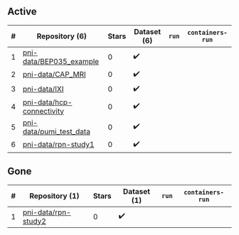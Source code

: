 ## Active
| # | Repository (6) | Stars | Dataset (6) | `run` | `containers-run` |
| --- | --- | --- | --- | --- | --- |
| 1 | [pni-data/BEP035_example](https://github.com/pni-data/BEP035_example) | 0 | :heavy_check_mark: |  |  |
| 2 | [pni-data/CAP_MRI](https://github.com/pni-data/CAP_MRI) | 0 | :heavy_check_mark: |  |  |
| 3 | [pni-data/IXI](https://github.com/pni-data/IXI) | 0 | :heavy_check_mark: |  |  |
| 4 | [pni-data/hcp-connectivity](https://github.com/pni-data/hcp-connectivity) | 0 | :heavy_check_mark: |  |  |
| 5 | [pni-data/pumi_test_data](https://github.com/pni-data/pumi_test_data) | 0 | :heavy_check_mark: |  |  |
| 6 | [pni-data/rpn-study1](https://github.com/pni-data/rpn-study1) | 0 | :heavy_check_mark: |  |  |

## Gone
| # | Repository (1) | Stars | Dataset (1) | `run` | `containers-run` |
| --- | --- | --- | --- | --- | --- |
| 1 | [pni-data/rpn-study2](https://github.com/pni-data/rpn-study2) | 0 | :heavy_check_mark: |  |  |
